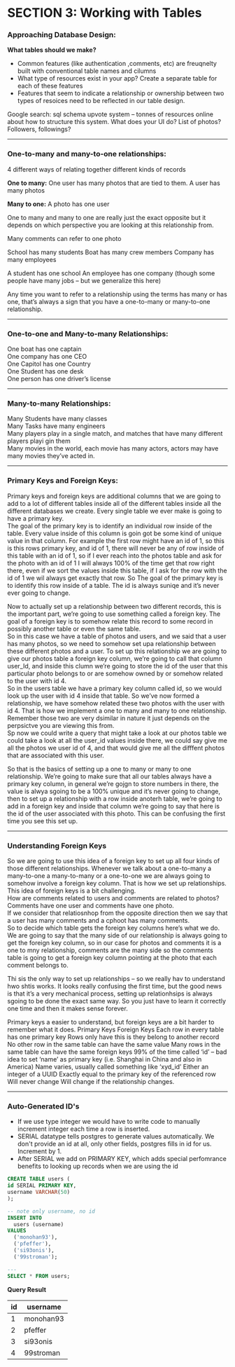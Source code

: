 # SECTION 3: Working with Tables

### Approaching Database Design:

**What tables should we make?**
-	Common features (like authentication ,comments, etc) are freuqnelty built with conventional table names and cilumns
-	What type of resources exist in your app? Create a separate table for each of these features
-	Features that seem to indicate a relationship or ownership between two types of resoices need to be reflected in our table design. 

Google search: sql schema upvote system – tonnes of resources online about how to structure this system.
What does your UI do? List of photos? Followers, followings?

---
### One-to-many and many-to-one relationships:

4 different ways of relating together different kinds of records

**One to many:**
One user has many photos that are tied to them.
A user has many photos
  

**Many to one:**
A photo has one user


One to many and many to one are really just the exact opposite but it depends on which perspective you are looking at this relationship from.
  
Many comments can refer to one photo
  
School has many students
Boat has many crew members
Company has many employees
  
A student has one school
An employee has one company (though some people have many jobs – but we generalize this here)
  
Any time you want to refer to a relationship using the terms has many or has one, that’s always a sign that you have a one-to-many or many-to-one relationship. 

---

### One-to-one and Many-to-many Relationships:

One boat has one captain  
One company has one CEO  
One Capitol has one Country  
One Student has one desk  
One person has one driver’s license  

---

### Many-to-many Relationships:

Many Students have many classes  
Many Tasks have many engineers  
Many players play in a single match, and matches that have many different players playi gin them  
Many movies in the world, each movie has many actors, actors may have many movies they’ve acted in.  

---

### Primary Keys and Foreign Keys:  

Primary keys and foreign keys are additional columns that we are going to add to a lot of different tables inside all of the different tables inside all the different databases we create. Every single table we ever make is going to have a primary key.  
The goal of the primary key is to identify an individual row inside of the table. Every value inside of this column is goin got be some kind of unique value in that column. For example the first row might have an id of 1, so this is this rows primary key, and id of 1, there will never be any of row inside of this table with an id of 1, so if I ever reach into the photos table and ask for the photo with an id of 1 I will always 100% of the time get that row right there, even if we sort the values inside this table, if I ask for the row with the id of 1 we wil always get exactly that row. So The goal of the primary key is to identify this row inside of a table. The id is always suniqe and it’s never ever going to change.   

Now to actually set up a relationship between two different records, this is the important part, we’re going to use something called a foreign key. The goal of a foreign key is to somehow relate this record to some record in possibly another table or even the same table.  
So in this case we have a table of photos and users, and we said that a user has many photos, so we need to somehow set upa  relationship between these different photos and a user. To set up this relationship we are going to give our photos table a foreign key column, we’re going to call that column user_Id, and inside this clumn we’re going to store the id of the user that this particular photo belongs to or are somehow owned by or somehow related to the user with id 4.    
So in the users table we have a primary key column called id, so we would look up the user with id 4 inside that table. So we’ve now formed  a relationship, we have somehow related these two photos with the user with id 4. That is how we implement a one to many and many to one relationship. Remember those two are very dsimilar in nature it just depends on the perpsictve you are viewing this from.   
Sp now we could write a query that might take a look at our photos table we could take a look at all the user_id values inside there, we could say give me all the photos we user id of 4, and that would give me all the difffent photos that are associated with this user.   
  
So that is the basics of setting up a one to many or many to one relationship. We’re going to make sure that all our tables always have a primary key column, in general we’re gojgn to store numbers in there, the value is alwya sgoing to be a 100% unique and it’s never going to change, then to set up a relationship with a row inside anoterh table, we’re going to add in a foreign key and inside that column we’re going to say that here is the id of the user associated with this photo. 
This can be confusing the first time you see this set up.  

--- 

### Understanding Foreign Keys
So we are going to use this idea of a foreign key to set up all four kinds of those different relationships. Whenever we talk about a one-to-many a many-to-one a many-to-many or a one-to-one we are always going to somehow involve a foreign key column. That is how we set up relationships. This idea of foreign keys is a bit challenging.   
How are comments related to users and comments are related to photos?
Comments have one user and comments have one photo.   
If we consider that relatiosnhop from the opposite direction then we say that a user has many comments and  a cphoot has many comments.   
So to decide which table gets the foreign key columns here’s what we do. 
We are going to say that the many  side of our relationship is always going to get the foreign key column, so in our case for photos and comments it is a one to mny relationship, comments are the many side  so the comments table is going to get a foreign key column pointing at the photo that each comment belongs to.   

  
Thi sis the only way to set up relationships – so we really hav to understand hwo shtis works. It looks really confusing the first time, but the good news is that it’s a very mechanical process, setting up relationhsips is always sgoing to be done the exact same way. So you just have to learn it correctly one time and then it makes sense forever. 

  
Primary keys a easier to understand, but foreign keys are a bit harder to remember what it does. 
Primary Keys	Foreign Keys
Each row in every table has one primary key	Rows only have this is they belong to another record
No other row in the same table can have the same value	Many rows in the same table can have the same foreign keys
99% of the time called ‘id’ – bad idea to set ‘name’ as primary key (i.e. Shanghai in China and also in America)	Name varies, usually called something like ‘xyd_id’
Either an integer of a UUID	Exactly equal to the primary key of the referenced row
Will never change	Will change if the relationship changes.

---

### Auto-Generated ID's


- If we use type integer we would have to write code to manually increment integer each time a row is inserted. 
- SERIAL datatype tells postgres to generate values automatically. We don't provide an id at all, only other fields, postgres fills in id for us. Increment by 1.
- After SERIAL we add on PRIMARY KEY, which adds special perfomrance benefits to looking up records when we are using the id

~~~~sql
CREATE TABLE users (
id SERIAL PRIMARY KEY, 
username VARCHAR(50)
);

-- note only username, no id
INSERT INTO
  users (username)
VALUES
  ('monohan93'),
  ('pfeffer'),
  ('si93onis'),
  ('99stroman');

---
SELECT * FROM users;
~~~~

**Query Result**

| **id** | **username** |
|--------|--------------|
| 1      | monohan93    |
| 2      | pfeffer      |
| 3      | si93onis     |
| 4      | 99stroman    |